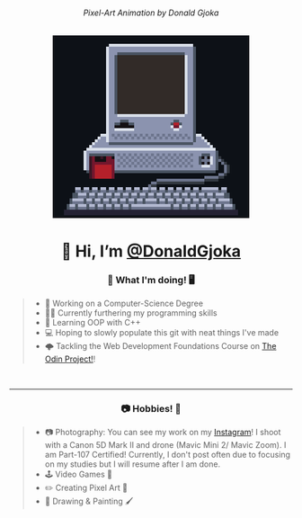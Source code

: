 <h6 align="center" >Pixel-Art Animation by Donald Gjoka</h6>
<p align="center">
<picture>
  <source media="(prefers-color-scheme: dark)" srcset="Assets/GitHubMonitor(500).webp">
  <source media="(prefers-color-scheme: light)" srcset="Assets/LightModeGitHubMonitor(500).webp">
  <img alt="Pixel-Art Animation of a Computer Booting up then shutting down." src="Assets/GitHubMonitor(500).webp">
</picture>

<h1 align="center" >👋 Hi, I’m <a href="https://donaldgjoka.github.io/">@DonaldGjoka</a> </h1>
<h3 align="center" >📓 What I'm doing! 🖥️</h3>


<!--- Horrible mix of markdown and HTML lol | Will redo at some point later. --->
> <ul >
>  <li> 🏫 Working on a Computer-Science Degree</li>
>  <li> 👨‍💻 Currently furthering my programming skills</li>
>  <li>🌱 Learning OOP with C++ </li>
>  <li>💻 Hoping to slowly populate this git with neat things I've made</li>
>  <li>🌩 Tackling the Web Development Foundations Course on <a href="https://www.TheOdinProject.com/">The Odin Project!</a>! </li>
> </ul>

<br><hr>

<h3 align="center">📷 Hobbies! 🎨</h3>

> <ul > 
> <li> 📷 Photography: You can see my work on my <a href="https://www.instagram.com/dongjoka/">Instagram</a>! I shoot with a Canon 5D Mark II and drone (Mavic Mini 2/ Mavic Zoom). I am Part-107 Certified! Currently, I don't post often due to focusing on my studies but I will resume after I am done.</li>
> <li>🕹️ Video Games 👾</li>
> <li> ✏️ Creating Pixel Art 🎨</li>
> <li> 🎨 Drawing & Painting 🖌️</li>
> </ul>



<!---


DonaldGjoka/DonaldGjoka is a ✨ special ✨ repository because its `README.md` (this file) appears on your GitHub profile.
You can click the Preview link to take a look at your changes.


https://rahuldkjain.github.io/gh-profile-readme-generator/

Visitor Counter Code:

{![Visitor Count](https://profile-counter.glitch.me/{DonaldGjoka}/count.svg)}

--->




